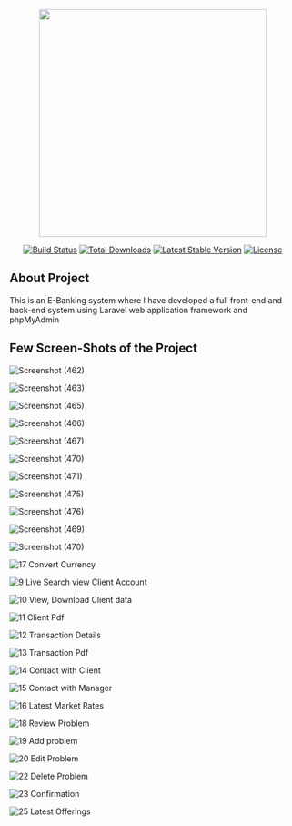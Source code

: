 <p align="center"><a href="https://laravel.com" target="_blank"><img src="https://raw.githubusercontent.com/laravel/art/master/logo-lockup/5%20SVG/2%20CMYK/1%20Full%20Color/laravel-logolockup-cmyk-red.svg" width="400"></a></p>

<p align="center">
<a href="https://travis-ci.org/laravel/framework"><img src="https://travis-ci.org/laravel/framework.svg" alt="Build Status"></a>
<a href="https://packagist.org/packages/laravel/framework"><img src="https://img.shields.io/packagist/dt/laravel/framework" alt="Total Downloads"></a>
<a href="https://packagist.org/packages/laravel/framework"><img src="https://img.shields.io/packagist/v/laravel/framework" alt="Latest Stable Version"></a>
<a href="https://packagist.org/packages/laravel/framework"><img src="https://img.shields.io/packagist/l/laravel/framework" alt="License"></a>
</p>

## About Project
This is an E-Banking system where I have developed a full front-end and back-end system using Laravel web application framework and phpMyAdmin

## Few Screen-Shots of the Project

![Screenshot (462)](https://user-images.githubusercontent.com/67531074/127200104-4ea7c113-8313-4897-89dc-8ab0745ee051.png)

![Screenshot (463)](https://user-images.githubusercontent.com/67531074/127200113-9d54cde6-4542-4550-aaca-a6f07e7a1e10.png)

![Screenshot (465)](https://user-images.githubusercontent.com/67531074/127200125-8d4a6113-8ed7-464d-a931-d88ff6589e8e.png)

![Screenshot (466)](https://user-images.githubusercontent.com/67531074/127200140-1d2c3a31-c901-47e3-9867-2867ca2bc3d2.png)

![Screenshot (467)](https://user-images.githubusercontent.com/67531074/127200147-97a51512-0b1f-4ede-bd4d-607bf3a2a0c3.png)

![Screenshot (470)](https://user-images.githubusercontent.com/67531074/127200075-4690283b-d2cc-4336-876d-4bb2796d6d94.png)

![Screenshot (471)](https://user-images.githubusercontent.com/67531074/127200083-9dfceec5-fc5a-4156-80fc-4d8b90c44223.png)

![Screenshot (475)](https://user-images.githubusercontent.com/67531074/127200091-a66d007a-867a-474f-b91e-758e31ebca82.png)

![Screenshot (476)](https://user-images.githubusercontent.com/67531074/127200102-b2131659-9886-431c-86dc-2f7890955cb3.png)

![Screenshot (469)](https://user-images.githubusercontent.com/67531074/127200153-1fa5b6bd-44a5-401f-b763-79f319271ec2.png)

![Screenshot (470)](https://user-images.githubusercontent.com/67531074/127200075-4690283b-d2cc-4336-876d-4bb2796d6d94.png)

![17 Convert Currency](https://user-images.githubusercontent.com/67531074/127195580-16712f6e-0342-45b5-82f3-ce6c7a1cdbd8.png)

![9  Live Search view Client Account ](https://user-images.githubusercontent.com/67531074/127195539-ac0efbdf-a1b0-4c3c-bc47-8e587d87c7f8.png)

![10 View, Download Client data](https://user-images.githubusercontent.com/67531074/127195545-f2b66c6b-878e-4f8c-aed0-c2fa99135ddc.png)

![11  Client Pdf](https://user-images.githubusercontent.com/67531074/127195550-4891e240-8b02-4dbc-971d-be4aa76a2adf.png)

![12 Transaction Details](https://user-images.githubusercontent.com/67531074/127195556-6811ba71-96af-47b3-9ed2-7c5ed3613e7e.png)

![13 Transaction Pdf](https://user-images.githubusercontent.com/67531074/127195561-b559b2b9-7d2f-4840-9928-aecf0f336061.png)

![14 Contact with Client](https://user-images.githubusercontent.com/67531074/127195566-a51eb223-07f4-405f-a84f-146790bf9f87.png)

![15 Contact with Manager](https://user-images.githubusercontent.com/67531074/127195571-ffa73130-8f38-4f2c-8688-dd13e35322f9.png)

![16 Latest Market Rates](https://user-images.githubusercontent.com/67531074/127195577-916e04ca-a0fb-48df-939e-c8479c86f6ff.png)

![18  Review Problem](https://user-images.githubusercontent.com/67531074/127195583-34cbafa7-322c-4f65-9053-309f0307e973.png)

![19  Add problem](https://user-images.githubusercontent.com/67531074/127195591-cd93a285-e3cc-48c0-9ff6-876489ff5a14.png)

![20  Edit Problem](https://user-images.githubusercontent.com/67531074/127195601-9c1cb899-10fd-4e6f-b652-e9c3ab4902dc.png)

![22 Delete Problem](https://user-images.githubusercontent.com/67531074/127195611-25fd7d88-a2ce-42e1-ab75-f034448a5ec5.png)

![23 Confirmation](https://user-images.githubusercontent.com/67531074/127195491-86613fe3-d591-4210-b711-933b77072f80.png)

![25 Latest Offerings](https://user-images.githubusercontent.com/67531074/127195497-33098499-4408-4ed3-94ad-76130fb4410f.png)
